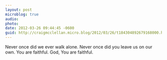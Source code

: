 ```yaml
---
layout: post
microblog: true
audio: 
photo: 
date: 2012-03-26 09:44:45 -0600
guid: http://craigmcclellan.micro.blog/2012/03/26/t184304892679168000.html
---
```

Never once did we ever walk alone.
Never once did you leave us on our own.
You are faithful. God, You are faithful.

